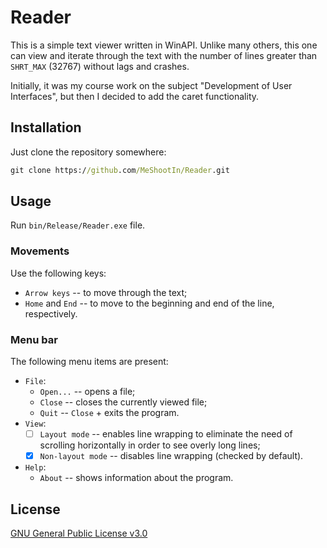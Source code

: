# Reader

This is a simple text viewer written in WinAPI. Unlike many others, this one can view and iterate through the text with the number of lines greater than `SHRT_MAX` (32767) without lags and crashes.

Initially, it was my course work on the subject "Development of User Interfaces", but then I decided to add the caret functionality.

## Installation

Just clone the repository somewhere:
```cmd
git clone https://github.com/MeShootIn/Reader.git
```

## Usage

Run `bin/Release/Reader.exe` file.

### Movements

Use the following keys:
  - `Arrow keys` -- to move through the text;
  - `Home` and `End` -- to move to the beginning and end of the line, respectively.

### Menu bar

The following menu items are present:
  - `File`:
    - `Open...` -- opens a file;
    - `Close` -- closes the currently viewed file;
    - `Quit` -- `Close` + exits the program.
  - `View`:
    - [ ] `Layout mode` -- enables line wrapping to eliminate the need of scrolling horizontally in order to see overly long lines;
    - [x] `Non-layout mode` -- disables line wrapping (checked by default).
  - `Help`:
    - `About` -- shows information about the program.

## License

[GNU General Public License v3.0](LICENSE)
